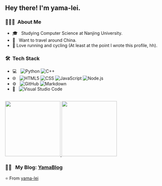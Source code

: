 <h2> Hey there! I'm yama-lei.</h2>

<h3> 👨🏻‍💻 &nbsp;About Me </h3>

- 🎓 &nbsp; Studying Computer Science at Nanjing University.
- 🌱 &nbsp; Want to travel around China.
- :runner:   Love running and cycling (At least at the point I wrote this profile, hh).​ 

<h3> 🛠 &nbsp;Tech Stack</h3>

- 💻 &nbsp;
  ![Python](https://img.shields.io/badge/-Python-333333?style=flat&logo=python)
  ![C++](https://img.shields.io/badge/-C++-333333?style=flat&logo=C%2B%2B&logoColor=00599C)
- 🌐 &nbsp;
  ![HTML5](https://img.shields.io/badge/-HTML5-333333?style=flat&logo=HTML5)
  ![CSS](https://img.shields.io/badge/-CSS-333333?style=flat&logo=CSS3&logoColor=1572B6)
  ![JavaScript](https://img.shields.io/badge/-JavaScript-333333?style=flat&logo=javascript)
  ![Node.js](https://img.shields.io/badge/-Node.js-333333?style=flat&logo=node.js)
- ⚙️ &nbsp;
  ![GitHub](https://img.shields.io/badge/-GitHub-333333?style=flat&logo=github)
  ![Markdown](https://img.shields.io/badge/-Markdown-333333?style=flat&logo=markdown)
- 🔧 &nbsp;
  ![Visual Studio Code](https://img.shields.io/badge/-Visual%20Studio%20Code-333333?style=flat&logo=visual-studio-code&logoColor=007ACC)

<br/>

<a href="https://github.com/yama-lei">
  <img height="180em" src="https://github-readme-stats.vercel.app/api?username=yama-lei&theme=buefy&show_icons=true" />
  <img height="180em" src="https://github-readme-stats.vercel.app/api/top-langs/?username=yama-lei&theme=buefy&layout=compact" />
</a>

<br/>

<h3> 🤝🏻 &nbsp; My Blog: <a href="https://www.yama-lei.top/">YamaBlog</a></h3>


⭐️ From [yama-lei](https://github.com/yama-lei)

